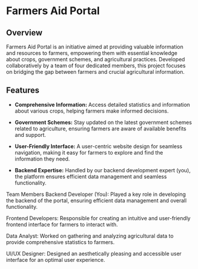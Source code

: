 # Farmers Aid Portal

## Overview

Farmers Aid Portal is an initiative aimed at providing valuable information and resources to farmers, empowering them with essential knowledge about crops, government schemes, and agricultural practices. Developed collaboratively by a team of four dedicated members, this project focuses on bridging the gap between farmers and crucial agricultural information.

## Features

- **Comprehensive Information:** Access detailed statistics and information about various crops, helping farmers make informed decisions.
- **Government Schemes:** Stay updated on the latest government schemes related to agriculture, ensuring farmers are aware of available benefits and support.

- **User-Friendly Interface:** A user-centric website design for seamless navigation, making it easy for farmers to explore and find the information they need.

- **Backend Expertise:** Handled by our backend development expert (you), the platform ensures efficient data management and seamless functionality.

Team Members
Backend Developer (You):
Played a key role in developing the backend of the portal, ensuring efficient data management and overall functionality. <br> 

Frontend Developers:
Responsible for creating an intuitive and user-friendly frontend interface for farmers to interact with.<br>

Data Analyst:
Worked on gathering and analyzing agricultural data to provide comprehensive statistics to farmers.<br>

UI/UX Designer:
Designed an aesthetically pleasing and accessible user interface for an optimal user experience.
